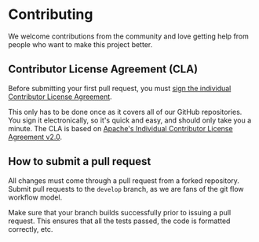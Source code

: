 # Contributing

We welcome contributions from the community and love getting help from people who want to make this project better.

## Contributor License Agreement (CLA)
Before submitting your first pull request, you must [sign the individual Contributor License Agreement](https://docs.google.com/a/kaazing.com/forms/d/1zdORRzO4bDAPqXN1iD1HZ-jtD71I1K21D5Dktcv1n8k/viewform).

This only has to be done once as it covers all of our GitHub repositories. You sign it electronically, so it's quick and easy, and should only take you a minute. The CLA is based on [Apache's Individual Contributor License Agreement v2.0](http://www.apache.org/licenses/).

## How to submit a pull request

All changes must come through a pull request from a forked repository. Submit pull requests to the `develop` branch, as we are fans of the git flow workflow model.

Make sure that your branch builds successfully prior to issuing a pull request. This ensures that all the tests passed, the code is formatted correctly, etc.
